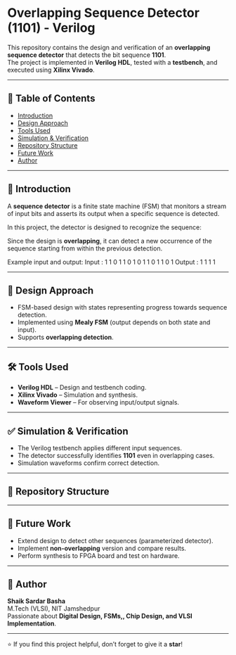 # Overlapping Sequence Detector (1101) - Verilog

This repository contains the design and verification of an **overlapping sequence detector** that detects the bit sequence **1101**.  
The project is implemented in **Verilog HDL**, tested with a **testbench**, and executed using **Xilinx Vivado**.

---

## 📌 Table of Contents
- [Introduction](#introduction)
- [Design Approach](#design-approach)
- [Tools Used](#tools-used)
- [Simulation & Verification](#simulation--verification)
- [Repository Structure](#repository-structure)
- [Future Work](#future-work)
- [Author](#author)

---

## 📝 Introduction
A **sequence detector** is a finite state machine (FSM) that monitors a stream of input bits and asserts its output when a specific sequence is detected.  

In this project, the detector is designed to recognize the sequence:

Since the design is **overlapping**, it can detect a new occurrence of the sequence starting from within the previous detection.  

Example input and output:
Input  : 1 1 0 1 1 0 1 0 1 1 0 1 1 0 1
Output :       1     1         1     1




---

## 🎯 Design Approach
- FSM-based design with states representing progress towards sequence detection.  
- Implemented using **Mealy FSM** (output depends on both state and input).  
- Supports **overlapping detection**.  

---

## 🛠️ Tools Used
- **Verilog HDL** – Design and testbench coding.  
- **Xilinx Vivado** – Simulation and synthesis.  
- **Waveform Viewer** – For observing input/output signals.  

---

## ✅ Simulation & Verification
- The Verilog testbench applies different input sequences.  
- The detector successfully identifies **1101** even in overlapping cases.  
- Simulation waveforms confirm correct detection.  

---

## 📂 Repository Structure



---

## 🚀 Future Work
- Extend design to detect other sequences (parameterized detector).  
- Implement **non-overlapping** version and compare results.  
- Perform synthesis to FPGA board and test on hardware.  

---

## 👤 Author
**Shaik Sardar Basha**  
M.Tech (VLSI), NIT Jamshedpur  
Passionate about **Digital Design, FSMs,, Chip Design, and VLSI Implementation**.  

---

⭐ If you find this project helpful, don’t forget to give it a **star**!

